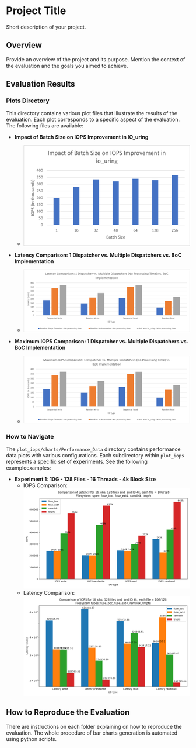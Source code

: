 # Project Title

Short description of your project.

## Overview

Provide an overview of the project and its purpose. Mention the context of the evaluation and the goals you aimed to achieve.

## Evaluation Results

### Plots Directory

This directory contains various plot files that illustrate the results of the evaluation. Each plot corresponds to a specific aspect of the evaluation. The following files are available:

- **Impact of Batch Size on IOPS Improvement in IO_uring**
  - ![Impact of Batch Size on IOPS Improvement](./plots/impact_of_batch_size_on_iops_improvement_in_io_uring.png)

- **Latency Comparison: 1 Dispatcher vs. Multiple Dispatchers vs. BoC Implementation**
  - ![Latency Comparison](./plots/latency_comparison_1_dispatcher_vs_multiple_dispatchers_no_processing_time_vs_boc_implementation.png)

- **Maximum IOPS Comparison: 1 Dispatcher vs. Multiple Dispatchers vs. BoC Implementation**
  - ![Maximum IOPS Comparison](./plots/maximum_iops_comparison_1_dispatcher_vs_multiple_dispatchers_no_processing_time_vs_boc_implementation.png)

### How to Navigate

The `plot_iops/charts/Performance_Data` directory contains performance data plots with various configurations. Each subdirectory within `plot_iops` represents a specific set of experiments. See the following exampleexamples:

- **Experiment 1: 10G - 128 Files - 16 Threads - 4k Block Size**
  - IOPS Comparison: ![Link to IOPS Comparison Plot](./plot_iops/charts/Performance_Data/10G/128/16/4k/iops_comparison_16jobs_128files_10Gfilesize_4kblocksize.png)
  - Latency Comparison: ![Link to Latency Comparison Plot](./plot_iops/charts/Performance_Data/10G/128/16/4k/latency_comparison_16jobs_128files_10Gfilesize_4kblocksize.png)


## How to Reproduce the Evaluation

There are instructions on each folder explaining on how to reproduce the evaluation. The whole procedure of bar charts generation is automated using python scripts. 

